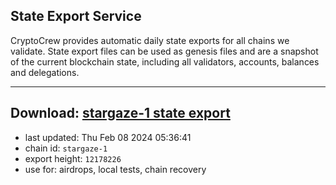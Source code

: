 ## State Export Service
CryptoCrew provides automatic daily state exports for all chains we validate. State export files can be used as genesis files and are a snapshot of the current blockchain state, including all validators, accounts, balances and delegations.

---
**Download: [stargaze-1 state export](https://dl.ccvalidators.com/SERVICE/stargaze/stargaze-1_export_12178226.json)**
---

- last updated: Thu Feb 08 2024 05:36:41
- chain id: `stargaze-1`
- export height: `12178226`
- use for: airdrops, local tests, chain recovery
